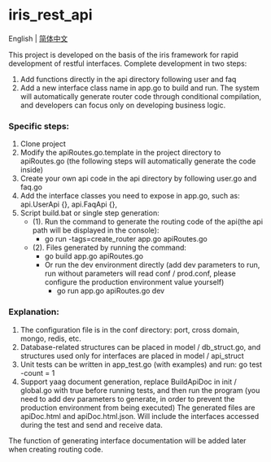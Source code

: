 # iris_rest_api

English | [简体中文](./README-zh.md)

This project is developed on the basis of the iris framework for rapid development of restful interfaces.
Complete development in two steps:
1. Add functions directly in the api directory following user and faq
2. Add a new interface class name in app.go to build and run.
The system will automatically generate router code through conditional compilation, and developers can focus only on developing business logic.


### Specific steps:
1. Clone project
2. Modify the apiRoutes.go.template in the project directory to apiRoutes.go (the following steps will automatically generate the code inside)
3. Create your own api code in the api directory by following user.go and faq.go
4. Add the interface classes you need to expose in app.go, such as: api.UserApi {}, api.FaqApi {},
5. Script build.bat or single step generation:
   -  (1). Run the command to generate the routing code of the api(the api path will be displayed in the console):
        - go run -tags=create_router app.go apiRoutes.go
   -  (2). Files generated by running the command:
        - go build app.go apiRoutes.go
        - Or run the dev environment directly (add dev parameters to run, run without parameters will read conf / prod.conf, please configure the production environment value yourself)
            - go run  app.go apiRoutes.go dev

### Explanation:
1. The configuration file is in the conf directory: port, cross domain, mongo, redis, etc.
2. Database-related structures can be placed in model / db_struct.go, and structures used only for interfaces are placed in model / api_struct
3. Unit tests can be written in app_test.go (with examples) and run: go test -count = 1
4. Support yaag document generation, replace BuildApiDoc in init / global.go with true before running tests, and then run the program (you need to add dev parameters to generate, in order to prevent the production environment from being executed)
The generated files are apiDoc.html and apiDoc.html.json. Will include the interfaces accessed during the test and send and receive data.

The function of generating interface documentation will be added later when creating routing code.
